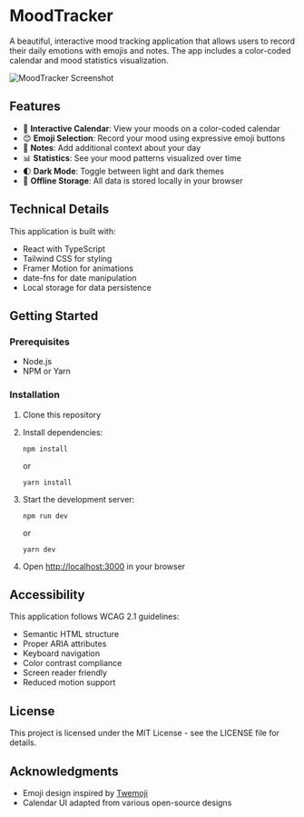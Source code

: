# MoodTracker

A beautiful, interactive mood tracking application that allows users to record their daily emotions with emojis and notes. The app includes a color-coded calendar and mood statistics visualization.

![MoodTracker Screenshot](screenshot.png)

## Features

- 📅 **Interactive Calendar**: View your moods on a color-coded calendar
- 😊 **Emoji Selection**: Record your mood using expressive emoji buttons
- 📝 **Notes**: Add additional context about your day
- 📊 **Statistics**: See your mood patterns visualized over time
- 🌓 **Dark Mode**: Toggle between light and dark themes
- 💾 **Offline Storage**: All data is stored locally in your browser

## Technical Details

This application is built with:

- React with TypeScript
- Tailwind CSS for styling
- Framer Motion for animations
- date-fns for date manipulation
- Local storage for data persistence

## Getting Started

### Prerequisites

- Node.js
- NPM or Yarn

### Installation

1. Clone this repository
2. Install dependencies:
   ```
   npm install
   ```
   or
   ```
   yarn install
   ```

3. Start the development server:
   ```
   npm run dev
   ```
   or
   ```
   yarn dev
   ```

4. Open [http://localhost:3000](http://localhost:3000) in your browser

## Accessibility

This application follows WCAG 2.1 guidelines:

- Semantic HTML structure
- Proper ARIA attributes
- Keyboard navigation
- Color contrast compliance
- Screen reader friendly
- Reduced motion support

## License

This project is licensed under the MIT License - see the LICENSE file for details.

## Acknowledgments

- Emoji design inspired by [Twemoji](https://twemoji.twitter.com/)
- Calendar UI adapted from various open-source designs 